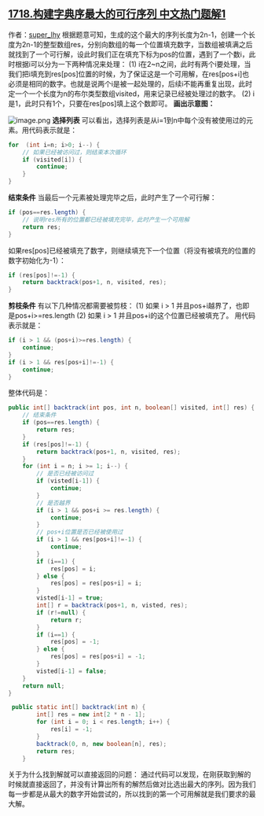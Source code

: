 ## [1718.构建字典序最大的可行序列 中文热门题解1](https://leetcode.cn/problems/construct-the-lexicographically-largest-valid-sequence/solutions/100000/hui-su-suan-fa-jie-jue-ci-wen-ti-de-fen-ipcee)

作者：[super_lhy](https://leetcode.cn/u/super_lhy)
根据题意可知，生成的这个最大的序列长度为2n-1，创建一个长度为2n-1的整型数组res，分别向数组的每一个位置填充数字，当数组被填满之后就找到了一个可行解，设此时我们正在填充下标为pos的位置，遇到了一个数i，此时根据i可以分为一下两种情况来处理：
(1) i在2~n之间，此时有两个i要处理，当我们把i填充到res[pos]位置的时候，为了保证这是一个可用解，在res[pos+i]也必须是相同的数字。也就是说两个i是被一起处理的，后续i不能再重复出现，此时定一个一个长度为n的布尔类型数组visited，用来记录已经被处理过的数字。
(2) i是1，此时只有1个，只要在res[pos]填上这个数即可。
**画出示意图：**

![image.png](https://pic.leetcode-cn.com/1614306339-MWfbqR-image.png)
**选择列表**
可以看出，选择列表是从i=1到n中每个没有被使用过的元素。用代码表示就是：
```java
for  (int i=n; i>0; i--) {
    // 如果已经被访问过，则结束本次循环
    if (visited[i]) {
        continue;
    }
}
```
**结束条件**
当最后一个元素被处理完毕之后，此时产生了一个可行解：
```java
if (pos==res.length) {
    // 说明res所有的位置都已经被填充完毕，此时产生一个可用解
    return res;
}
```
如果res[pos]已经被填充了数字，则继续填充下一个位置（将没有被填充的位置的数字初始化为-1）：
```java
if (res[pos]!=-1) {
    return backtrack(pos+1, n, visited, res);
}
```
**剪枝条件**
有以下几种情况都需要被剪枝：
(1) 如果 i > 1 并且pos+i越界了，也即是pos+i>=res.length
(2) 如果 i > 1 并且pos+i的这个位置已经被填充了。
用代码表示就是：
```java
if (i > 1 && (pos+i)>=res.length) {
    continue;
} 
if (i > 1 && res[pos+i]!=-1) {
    continue;
}
```
整体代码是：
```java
public int[] backtrack(int pos, int n, boolean[] visited, int[] res) {
    // 结束条件
    if (pos==res.length) {
        return res;
    }
    if (res[pos]!=-1) {
        return backtrack(pos+1, n, visited, res);
    }
    for (int i = n; i >= 1; i--) {
        // 是否已经被访问过
        if (visted[i-1]) {
            continue;
        }
        // 是否越界
        if (i > 1 && pos+i >= res.length) {
            continue;
        }
        // pos+i位置是否已经被使用过
        if (i > 1 && res[pos+i]!=-1) {
            continue;
        }
        if (i==1) {
            res[pos] = i;
        } else {
            res[pos] = res[pos+i] = i;
        }
        visted[i-1] = true;
        int[] r = backtrack(pos+1, n, visted, res);
        if (r!=null) {
            return r;
        }
        if (i==1) {
            res[pos] = -1;
        } else {
            res[pos] = res[pos+i] = -1;
        }
        visted[i-1] = false;
    }
    return null;
} 

 public static int[] backtrack(int n) {
        int[] res = new int[2 * n - 1];
        for (int i = 0; i < res.length; i++) {
            res[i] = -1;
        }
        backtrack(0, n, new boolean[n], res);
        return res;
    }
```
关于为什么找到解就可以直接返回的问题：
通过代码可以发现，在刚获取到解的时候就直接返回了，并没有计算出所有的解然后做对比选出最大的序列。因为我们每一步都是从最大的数字开始尝试的，所以找到的第一个可用解就是我们要求的最大解。